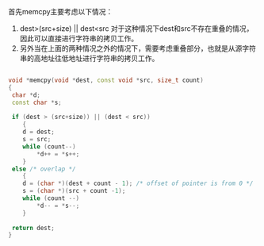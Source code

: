 首先memcpy主要考虑以下情况：

1. dest>(src+size) || dest<src   对于这种情况下dest和src不存在重叠的情况，因此可以直接进行字符串的拷贝工作。
2. 另外当在上面的两种情况之外的情况下，需要考虑重叠部分，也就是从源字符串的高地址往低地址进行字符串的拷贝工作。

```C++

void *memcpy(void *dest, const void *src, size_t count)
{
 char *d;
 const char *s;
 
 if (dest > (src+size)) || (dest < src))
    {
    d = dest;
    s = src;
    while (count--)
        *d++ = *s++;        
    }
 else /* overlap */
    {
    d = (char *)(dest + count - 1); /* offset of pointer is from 0 */
    s = (char *)(src + count -1);
    while (count --)
        *d-- = *s--;
    }
  
 return dest;
}
```

